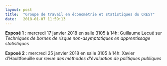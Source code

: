 ```yaml
---
layout: post
title:  "Groupe de travail en économétrie et statistiques du CREST"
date:   2018-01-07 11:59:13
---
```

**Exposé 1** : mercredi 17 janvier 2018 en salle 3105 à 14h: Guillaume Lecué sur *Techniques de bornes de risque non-asymptotiques en apprentissage statistiques*

**Exposé 2** : mercredi 25 janvier 2018 en salle 3105 à 14h: Xavier d'Haultfoeuille sur *revue des méthodes d'évaluation de politiques publiques*




